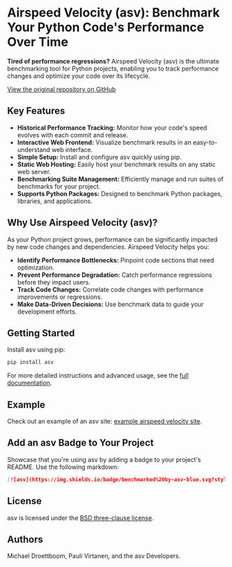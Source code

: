 # Airspeed Velocity (asv): Benchmark Your Python Code's Performance Over Time

**Tired of performance regressions?** Airspeed Velocity (asv) is the ultimate benchmarking tool for Python projects, enabling you to track performance changes and optimize your code over its lifecycle.

[View the original repository on GitHub](https://github.com/airspeed-velocity/asv)

## Key Features

*   **Historical Performance Tracking:** Monitor how your code's speed evolves with each commit and release.
*   **Interactive Web Frontend:** Visualize benchmark results in an easy-to-understand web interface.
*   **Simple Setup:** Install and configure asv quickly using pip.
*   **Static Web Hosting:** Easily host your benchmark results on any static web server.
*   **Benchmarking Suite Management:** Efficiently manage and run suites of benchmarks for your project.
*   **Supports Python Packages:** Designed to benchmark Python packages, libraries, and applications.

## Why Use Airspeed Velocity (asv)?

As your Python project grows, performance can be significantly impacted by new code changes and dependencies.  Airspeed Velocity helps you:

*   **Identify Performance Bottlenecks:** Pinpoint code sections that need optimization.
*   **Prevent Performance Degradation:** Catch performance regressions before they impact users.
*   **Track Code Changes:** Correlate code changes with performance improvements or regressions.
*   **Make Data-Driven Decisions:** Use benchmark data to guide your development efforts.

## Getting Started

Install asv using pip:

```bash
pip install asv
```

For more detailed instructions and advanced usage, see the  [full documentation](https://asv.readthedocs.io/).

## Example

Check out an example of an asv site:  [example airspeed velocity site](https://pv.github.io/numpy-bench/).

## Add an asv Badge to Your Project

Showcase that you're using asv by adding a badge to your project's README.  Use the following markdown:

```markdown
[![asv](https://img.shields.io/badge/benchmarked%20by-asv-blue.svg?style=flat)](https://your-url-here/)
```

## License

asv is licensed under the [BSD three-clause license](https://opensource.org/license/BSD-3-Clause).

## Authors

Michael Droettboom, Pauli Virtanen, and the asv Developers.